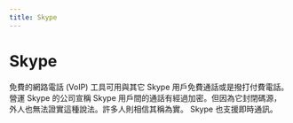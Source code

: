 ```yaml
---
title: Skype
---
```

# Skype

免費的網路電話 (VoIP) 工具可用與其它 Skype 用戶免費通話或是撥打付費電話。營運 Skype 的公司宣稱 Skype 用戶間的通話有經過加密。但因為它封閉碼源，外人也無法證實這種說法。許多人則相信其稱為實。 Skype 也支援即時通訊。